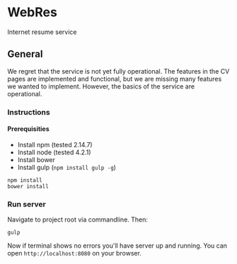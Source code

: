 # WebRes

Internet resume service

## General

We regret that the service is not yet fully operational. The features in the CV pages are implemented and functional, but we are missing many features we wanted to implement. However, the basics of the service are operational.

### Instructions

#### Prerequisities

- Install npm (tested 2.14.7)
- Install node (tested 4.2.1)
- Install bower
- Install gulp (`npm install gulp -g`)

```
npm install
bower install
```

### Run server
Navigate to project root via commandline. Then:

```
gulp
```

Now if terminal shows no errors you'll have server up and running. You can open `http://localhost:8080` on your browser.

